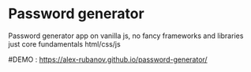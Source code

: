 # Password generator
Password generator app on vanilla js, no fancy frameworks and libraries just core fundamentals html/css/js

#DEMO : https://alex-rubanov.github.io/password-generator/
